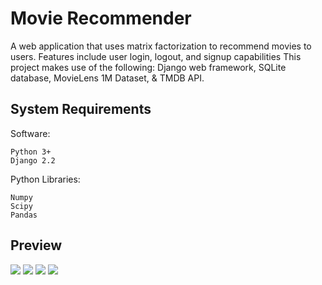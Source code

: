 # Movie Recommender
A web application that uses matrix factorization to recommend movies to users. Features include user login, logout, and signup capabilities
This project makes use of the following: Django web framework, SQLite database, MovieLens 1M Dataset, & TMDB API. 



## System Requirements
Software:
```
Python 3+
Django 2.2
```
Python Libraries:
```
Numpy
Scipy
Pandas
```



## Preview

![](https://github.com/JoyD424/MovieRecommendationWebApp/images/homepageRatedMovies.png)
![](https://github.com/JoyD424/MovieRecommendationWebApp/images/homepageRecs.png)
![](https://github.com/JoyD424/MovieRecommendationWebApp/images/indexSearch.png)
![](https://github.com/JoyD424/MovieRecommendationWebApp/images/movieDetail.png)
